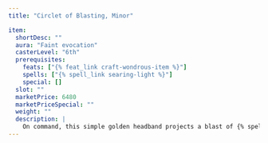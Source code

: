 ```yaml
---
title: "Circlet of Blasting, Minor"

item:
  shortDesc: ""
  aura: "Faint evocation"
  casterLevel: "6th"
  prerequisites:
    feats: ["{% feat_link craft-wondrous-item %}"]
    spells: ["{% spell_link searing-light %}"]
    special: []
  slot: ""
  marketPrice: 6480
  marketPriceSpecial: ""
  weight: ""
  description: |
    On command, this simple golden headband projects a blast of {% spell_link searing-light %} ({% die_roll 3 8 0 %} points of damage) once per day.
---
```

